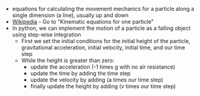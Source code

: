 + equations for calculating the movement mechanics for a particle along a single dimension (a line), usually up and down
+ [Wikipedia](https://en.wikipedia.org/wiki/Equations_of_motion) - Go to "Kinematic equations for one particle"
+ In python, we can implement the motion of a particle as a falling object using step-wise integration
	+ First we set the initial conditions for the initial height of the particle, gravitational acceleration, initial velocity, initial time, and our time step
	+ While the height is greater than zero:
		+ update the acceleration (-1 times g with no air resistance)
		+ update the time by adding the time step
		+ update the velocity by adding (a times our time step)
		+ finally update the height by adding (v times our time step)